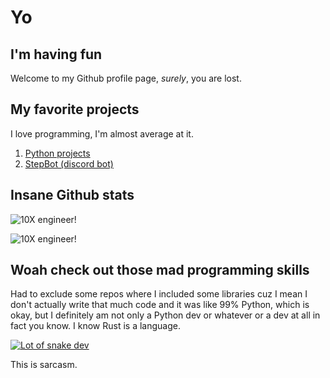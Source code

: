 # Yo
## I'm having fun 

Welcome to my Github profile page, *surely*, you are lost.

## My favorite projects

I love programming, I'm almost average at it.
1. [Python projects](https://en.wikipedia.org/wiki/Pythonidae)
2. [StepBot (discord bot)](https://github.com/grosheth/stepbot)

## Insane Github stats

![10X engineer!](https://github-readme-stats-grosheths-projects.vercel.app/api?username=grosheth&show_icons=true&theme=dracula&rank_icon=percentile)

![10X engineer!](https://github-readme-stats-grosheths-projects.vercel.app/api?username=grosheth&show_icons=true&theme=dracula&rank_icon=percentile)

## Woah check out those mad programming skills

Had to exclude some repos where I included some libraries cuz I mean I don't actually write that much code and it was like 99% Python, which is okay, but I definitely am not only a Python dev or whatever or a dev at all in fact you know. 
I know Rust is a language.

[![Lot of snake dev](https://github-readme-stats-grosheths-projects.vercel.app/api/top-langs/?username=grosheth&theme=dracula&exclude_repo=nixos-configs,github-readme-stats&hide=Cython&langs_count=11)](https://github.com/grosheth/github-readme-stats)

This is sarcasm.
